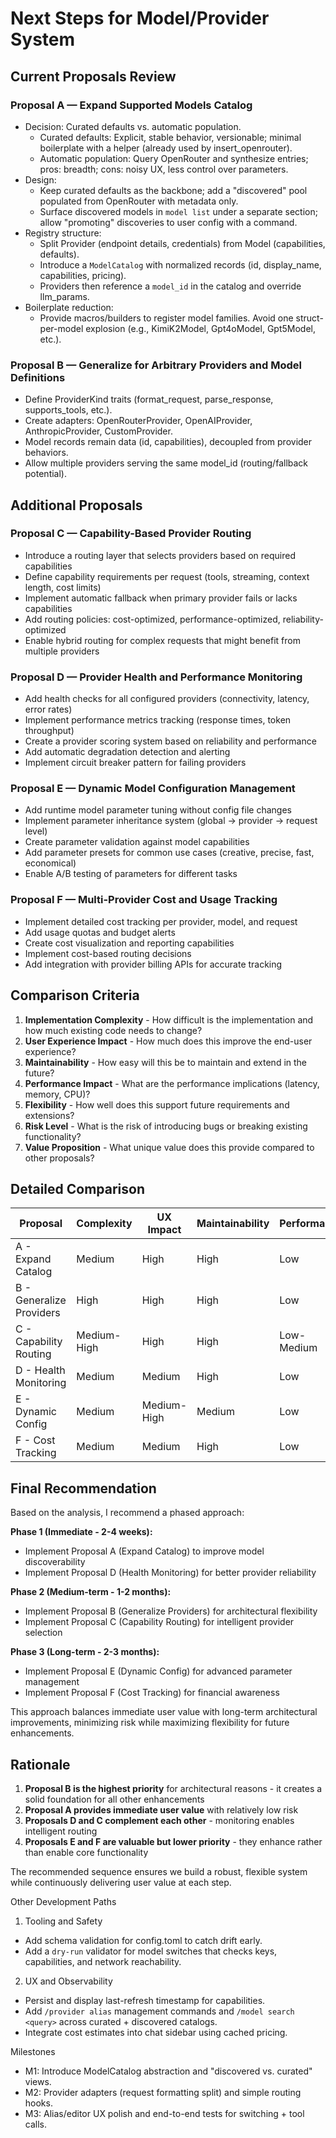 # Next Steps for Model/Provider System

## Current Proposals Review

### Proposal A — Expand Supported Models Catalog
- Decision: Curated defaults vs. automatic population.
  - Curated defaults: Explicit, stable behavior, versionable; minimal boilerplate with a helper (already used by insert_openrouter).
  - Automatic population: Query OpenRouter and synthesize entries; pros: breadth; cons: noisy UX, less control over parameters.
- Design:
  - Keep curated defaults as the backbone; add a "discovered" pool populated from OpenRouter with metadata only.
  - Surface discovered models in `model list` under a separate section; allow "promoting" discoveries to user config with a command.
- Registry structure:
  - Split Provider (endpoint details, credentials) from Model (capabilities, defaults).
  - Introduce a `ModelCatalog` with normalized records (id, display_name, capabilities, pricing).
  - Providers then reference a `model_id` in the catalog and override llm_params.
- Boilerplate reduction:
  - Provide macros/builders to register model families. Avoid one struct-per-model explosion (e.g., KimiK2Model, Gpt4oModel, Gpt5Model, etc.).

### Proposal B — Generalize for Arbitrary Providers and Model Definitions
- Define ProviderKind traits (format_request, parse_response, supports_tools, etc.).
- Create adapters: OpenRouterProvider, OpenAIProvider, AnthropicProvider, CustomProvider.
- Model records remain data (id, capabilities), decoupled from provider behaviors.
- Allow multiple providers serving the same model_id (routing/fallback potential).

## Additional Proposals

### Proposal C — Capability-Based Provider Routing
- Introduce a routing layer that selects providers based on required capabilities
- Define capability requirements per request (tools, streaming, context length, cost limits)
- Implement automatic fallback when primary provider fails or lacks capabilities
- Add routing policies: cost-optimized, performance-optimized, reliability-optimized
- Enable hybrid routing for complex requests that might benefit from multiple providers

### Proposal D — Provider Health and Performance Monitoring
- Add health checks for all configured providers (connectivity, latency, error rates)
- Implement performance metrics tracking (response times, token throughput)
- Create a provider scoring system based on reliability and performance
- Add automatic degradation detection and alerting
- Implement circuit breaker pattern for failing providers

### Proposal E — Dynamic Model Configuration Management
- Add runtime model parameter tuning without config file changes
- Implement parameter inheritance system (global -> provider -> request level)
- Create parameter validation against model capabilities
- Add parameter presets for common use cases (creative, precise, fast, economical)
- Enable A/B testing of parameters for different tasks

### Proposal F — Multi-Provider Cost and Usage Tracking
- Implement detailed cost tracking per provider, model, and request
- Add usage quotas and budget alerts
- Create cost visualization and reporting capabilities
- Implement cost-based routing decisions
- Add integration with provider billing APIs for accurate tracking

## Comparison Criteria

1. **Implementation Complexity** - How difficult is the implementation and how much existing code needs to change?
2. **User Experience Impact** - How much does this improve the end-user experience?
3. **Maintainability** - How easy will this be to maintain and extend in the future?
4. **Performance Impact** - What are the performance implications (latency, memory, CPU)?
5. **Flexibility** - How well does this support future requirements and extensions?
6. **Risk Level** - What is the risk of introducing bugs or breaking existing functionality?
7. **Value Proposition** - What unique value does this provide compared to other proposals?

## Detailed Comparison

| Proposal | Complexity | UX Impact | Maintainability | Performance | Flexibility | Risk | Value |
|----------|------------|-----------|-----------------|-------------|-------------|------|-------|
| A - Expand Catalog | Medium | High | High | Low | Medium | Low | High |
| B - Generalize Providers | High | High | High | Low | High | Medium | Very High |
| C - Capability Routing | Medium-High | High | High | Low-Medium | High | Medium | High |
| D - Health Monitoring | Medium | Medium | High | Low | High | Low | Medium-High |
| E - Dynamic Config | Medium | Medium-High | Medium | Low | High | Low | Medium |
| F - Cost Tracking | Medium | Medium | High | Low | Medium | Low | Medium |

## Final Recommendation

Based on the analysis, I recommend a phased approach:

**Phase 1 (Immediate - 2-4 weeks):**
- Implement Proposal A (Expand Catalog) to improve model discoverability
- Implement Proposal D (Health Monitoring) for better provider reliability

**Phase 2 (Medium-term - 1-2 months):**
- Implement Proposal B (Generalize Providers) for architectural flexibility
- Implement Proposal C (Capability Routing) for intelligent provider selection

**Phase 3 (Long-term - 2-3 months):**
- Implement Proposal E (Dynamic Config) for advanced parameter management
- Implement Proposal F (Cost Tracking) for financial awareness

This approach balances immediate user value with long-term architectural improvements, minimizing risk while maximizing flexibility for future enhancements.

## Rationale

1. **Proposal B is the highest priority** for architectural reasons - it creates a solid foundation for all other enhancements
2. **Proposal A provides immediate user value** with relatively low risk
3. **Proposals D and C complement each other** - monitoring enables intelligent routing
4. **Proposals E and F are valuable but lower priority** - they enhance rather than enable core functionality

The recommended sequence ensures we build a robust, flexible system while continuously delivering user value at each step.

Other Development Paths
1) Tooling and Safety
- Add schema validation for config.toml to catch drift early.
- Add a `dry-run` validator for model switches that checks keys, capabilities, and network reachability.

2) UX and Observability
- Persist and display last-refresh timestamp for capabilities.
- Add `/provider alias` management commands and `/model search <query>` across curated + discovered catalogs.
- Integrate cost estimates into chat sidebar using cached pricing.

Milestones
- M1: Introduce ModelCatalog abstraction and "discovered vs. curated" views.
- M2: Provider adapters (request formatting split) and simple routing hooks.
- M3: Alias/editor UX polish and end-to-end tests for switching + tool calls.
